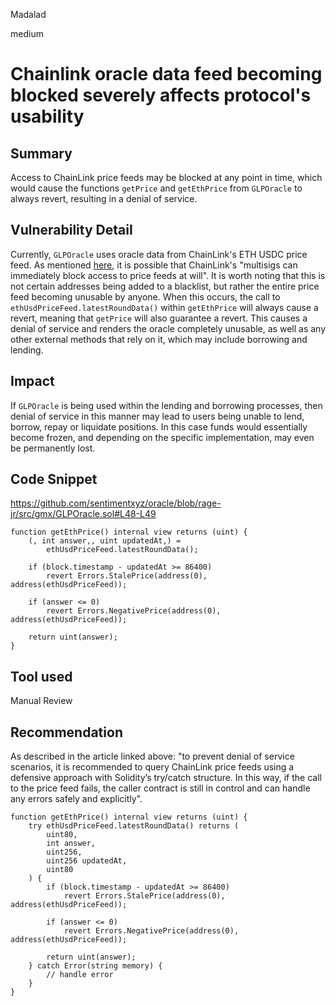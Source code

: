 Madalad

medium

# Chainlink oracle data feed becoming blocked severely affects protocol's usability

## Summary
Access to ChainLink price feeds may be blocked at any point in time, which would cause the functions `getPrice` and `getEthPrice` from `GLPOracle` to always revert, resulting in a denial of service.

## Vulnerability Detail
Currently, `GLPOracle` uses oracle data from ChainLink's ETH USDC price feed. As mentioned [here](https://blog.openzeppelin.com/secure-smart-contract-guidelines-the-dangers-of-price-oracles/), it is possible that ChainLink's "multisigs can immediately block access to price feeds at will". It is worth noting that this is not certain addresses being added to a blacklist, but rather the entire price feed becoming unusable by anyone. When this occurs, the call to `ethUsdPriceFeed.latestRoundData()` within `getEthPrice` will always cause a revert, meaning that `getPrice` will also guarantee a revert. This causes a denial of service and renders the oracle completely unusable, as well as any other external methods that rely on it, which may include borrowing and lending.

## Impact
If `GLPOracle` is being used within the lending and borrowing processes, then denial of service in this manner may lead to users being unable to lend, borrow, repay or liquidate positions. In this case funds would essentially become frozen, and depending on the specific implementation, may even be permanently lost.

## Code Snippet
https://github.com/sentimentxyz/oracle/blob/rage-jr/src/gmx/GLPOracle.sol#L48-L49
```solidity
function getEthPrice() internal view returns (uint) {
    (, int answer,, uint updatedAt,) =
        ethUsdPriceFeed.latestRoundData();

    if (block.timestamp - updatedAt >= 86400)
        revert Errors.StalePrice(address(0), address(ethUsdPriceFeed));

    if (answer <= 0)
        revert Errors.NegativePrice(address(0), address(ethUsdPriceFeed));

    return uint(answer);
}
```

## Tool used
Manual Review

## Recommendation
As described in the article linked above: "to prevent denial of service scenarios, it is recommended to query ChainLink price feeds using a defensive approach with Solidity’s try/catch structure. In this way, if the call to the price feed fails, the caller contract is still in control and can handle any errors safely and explicitly".
```solidity
function getEthPrice() internal view returns (uint) {
    try ethUsdPriceFeed.latestRoundData() returns (
        uint80,
        int answer,
        uint256,
        uint256 updatedAt,
        uint80
    ) {
        if (block.timestamp - updatedAt >= 86400)
            revert Errors.StalePrice(address(0), address(ethUsdPriceFeed));

        if (answer <= 0)
            revert Errors.NegativePrice(address(0), address(ethUsdPriceFeed));

        return uint(answer);
    } catch Error(string memory) {
        // handle error
    }
}
```